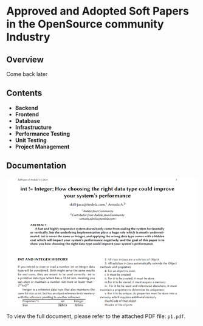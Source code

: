 # Approved and Adopted Soft Papers in the OpenSource community Industry

## Overview

Come back later

## Contents

- **Backend**
- **Frontend**
- **Database**
- **Infrastructure**
- **Performance Testing**
- **Unit Testing**
- **Project Management**

## Documentation

![Document Preview](p1.png)

To view the full document, please refer to the attached PDF file: `p1.pdf`.
